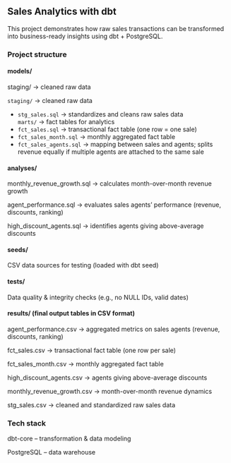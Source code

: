 ## Sales Analytics with dbt

This project demonstrates how raw sales transactions can be transformed into business-ready insights using dbt + PostgreSQL. 

### Project structure

#### models/


staging/ → cleaned raw data

 `staging/` → cleaned raw data  
  - `stg_sales.sql` → standardizes and cleans raw sales data  
  `marts/` → fact tables for analytics  
  - `fct_sales.sql` → transactional fact table (one row = one sale)  
  - `fct_sales_month.sql` → monthly aggregated fact table  
  - `fct_sales_agents.sql` → mapping between sales and agents; splits revenue equally if multiple agents are attached to the same sale  

#### analyses/

monthly_revenue_growth.sql → calculates month-over-month revenue growth 

agent_performance.sql → evaluates sales agents’ performance (revenue, discounts, ranking) 

high_discount_agents.sql → identifies agents giving above-average discounts 

#### seeds/

CSV data sources for testing (loaded with dbt seed)

#### tests/

Data quality & integrity checks (e.g., no NULL IDs, valid dates)


#### results/ (final output tables in CSV format)

agent_performance.csv → aggregated metrics on sales agents (revenue, discounts, ranking)

fct_sales.csv → transactional fact table (one row per sale)

fct_sales_month.csv → monthly aggregated fact table

high_discount_agents.csv → agents giving above-average discounts

monthly_revenue_growth.csv → month-over-month revenue dynamics

stg_sales.csv → cleaned and standardized raw sales data

### Tech stack

dbt-core – transformation & data modeling

PostgreSQL – data warehouse





